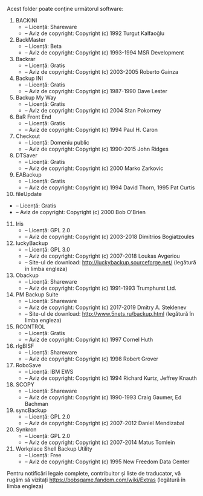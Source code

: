 Acest folder poate conține următorul software:

1. BACKINI
   - – Licență: Shareware
   - – Aviz de copyright: Copyright (c) 1992 Turgut Kalfaoğlu
2. BackMaster
   - – Licență: Beta
   - – Aviz de copyright: Copyright (c) 1993-1994 MSR Development
3. Backrar
   - – Licență: Gratis
   - – Aviz de copyright: Copyright (c) 2003-2005 Roberto Gainza
4. Backup INI
   - – Licență: Gratis
   - – Aviz de copyright: Copyright (c) 1987-1990 Dave Lester
5. Backup My Way
   - – Licență: Gratis
   - – Aviz de copyright: Copyright (c) 2004 Stan Pokorney
6. BaR Front End
   - – Licență: Gratis
   - – Aviz de copyright: Copyright (c) 1994 Paul H. Caron
7. Checkout
   - – Licență: Domeniu public
   - – Aviz de copyright: Copyright (c) 1990-2015 John Ridges
8. DTSaver
   - – Licență: Gratis
   - – Aviz de copyright: Copyright (c) 2000 Marko Zarkovic
9. EABackup
   - – Licență: Gratis
   - – Aviz de copyright: Copyright (c) 1994 David Thorn, 1995 Pat Curtis
10. fileUpdate
   - – Licență: Gratis
   - – Aviz de copyright: Copyright (c) 2000 Bob O'Brien
11. Iris
    - – Licență: GPL 2.0
    - – Aviz de copyright: Copyright (c) 2003-2018 Dimitrios Bogiatzoules
12. luckyBackup
    - – Licență: GPL 3.0
    - – Aviz de copyright: Copyright (c) 2007-2018 Loukas Avgeriou
    - – Site-ul de download: http://luckybackup.sourceforge.net/ (legătură în limba engleza)
13. Obackup
    - – Licență: Shareware
    - – Aviz de copyright: Copyright (c) 1991-1993 Trumphurst Ltd.
14. PM Backup Suite
    - – Licență: Shareware
    - – Aviz de copyright: Copyright (c) 2017-2019 Dmitry A. Steklenev
    - – Site-ul de download: http://www.5nets.ru/backup.html (legătură în limba engleza)
15. RCONTROL
    - – Licență: Gratis
    - – Aviz de copyright: Copyright (c) 1997 Cornel Huth
16. rlgBISF
    - – Licență: Shareware
    - – Aviz de copyright: Copyright (c) 1998 Robert Grover
17. RoboSave
    - – Licență: IBM EWS
    - – Aviz de copyright: Copyright (c) 1994 Richard Kurtz, Jeffrey Knauth
18. SCOPY
    - – Licență: Shareware
    - – Aviz de copyright: Copyright (c) 1990-1993 Craig Gaumer, Ed Bachman
19. syncBackup
    - – Licență: GPL 2.0
    - – Aviz de copyright: Copyright (c) 2007-2012 Daniel Mendizabal
20. Synkron
    - – Licență: GPL 2.0
    - – Aviz de copyright: Copyright (c) 2007-2014 Matus Tomlein
21. Workplace Shell Backup Utility
    - – Licență: Free
    - – Aviz de copyright: Copyright (c) 1995 New Freedom Data Center

Pentru notificări legale complete, contribuitor și liste de traducator, vă rugăm să vizitați https://bobsgame.fandom.com/wiki/Extras (legătură în limba engleza)
